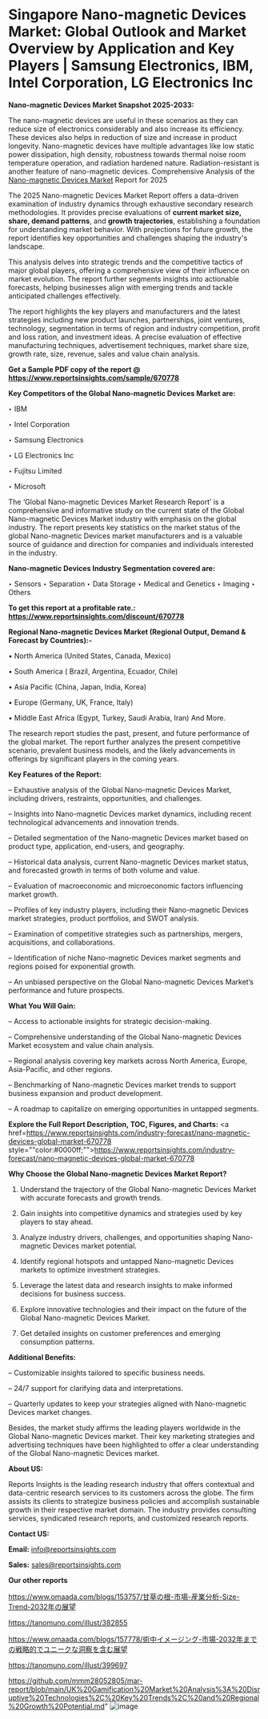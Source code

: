 # Singapore Nano-magnetic Devices Market: Global Outlook and Market Overview by Application and Key Players | Samsung Electronics, IBM, Intel Corporation, LG Electronics Inc

<strong>Nano-magnetic Devices Market Snapshot 2025-2033:</strong>

The nano-magnetic devices are useful in these scenarios as they can reduce size of electronics considerably and also increase its efficiency. These devices also helps in reduction of size and increase in product longevity. Nano-magnetic devices have multiple advantages like low static power dissipation, high density, robustness towards thermal noise room temperature operation,  and radiation hardened nature. Radiation-resistant is another feature of nano-magnetic devices. Comprehensive Analysis of the <a href=https://www.reportsinsights.com/sample/670778>Nano-magnetic Devices Market</a> Report for 2025

The 2025 Nano-magnetic Devices Market Report offers a data-driven examination of industry dynamics through exhaustive secondary research methodologies. It provides precise evaluations of <strong>current market size, share, demand patterns</strong>, and <strong>growth trajectories</strong>, establishing a foundation for understanding market behavior. With projections for future growth, the report identifies key opportunities and challenges shaping the industry's landscape.

This analysis delves into strategic trends and the competitive tactics of major global players, offering a comprehensive view of their influence on market evolution. The report further segments insights into actionable forecasts, helping businesses align with emerging trends and tackle anticipated challenges effectively.

The report highlights the key players and manufacturers and the latest strategies including new product launches, partnerships, joint ventures, technology, segmentation in terms of region and industry competition, profit and loss ration, and investment ideas. A precise evaluation of effective manufacturing techniques, advertisement techniques, market share size, growth rate, size, revenue, sales and value chain analysis.

<strong>Get a Sample PDF copy of the report @ <a href=https://www.reportsinsights.com/sample/670778 style=color:#0000ff;>https://www.reportsinsights.com/sample/670778</a></strong>

<strong>Key Competitors of the Global Nano-magnetic Devices Market are:</strong>

‣ IBM

‣ Intel Corporation

‣ Samsung Electronics

‣ LG Electronics Inc

‣ Fujitsu Limited

‣ Microsoft

The ‘Global Nano-magnetic Devices Market Research Report’ is a comprehensive and informative study on the current state of the Global Nano-magnetic Devices Market industry with emphasis on the global industry. The report presents key statistics on the market status of the global Nano-magnetic Devices market manufacturers and is a valuable source of guidance and direction for companies and individuals interested in the industry.

<strong>Nano-magnetic Devices Industry Segmentation covered are:</strong>

‣ Sensors
‣ Separation
‣ Data Storage
‣ Medical and Genetics
‣ Imaging
‣ Others

<strong>To get this report at a profitable rate.: <a href=https://www.reportsinsights.com/discount/670778 style=color:#0000ff;>https://www.reportsinsights.com/discount/670778</a></strong>

<strong>Regional Nano-magnetic Devices Market (Regional Output, Demand &amp; Forecast by Countries):-</strong>

• North America (United States, Canada, Mexico)

• South America ( Brazil, Argentina, Ecuador, Chile)

• Asia Pacific (China, Japan, India, Korea)

• Europe (Germany, UK, France, Italy)

• Middle East Africa (Egypt, Turkey, Saudi Arabia, Iran) And More.

The research report studies the past, present, and future performance of the global market. The report further analyzes the present competitive scenario, prevalent business models, and the likely advancements in offerings by significant players in the coming years.

<strong>Key Features of the Report:</strong>

– Exhaustive analysis of the Global Nano-magnetic Devices Market, including drivers, restraints, opportunities, and challenges.

– Insights into Nano-magnetic Devices market dynamics, including recent technological advancements and innovation trends.

– Detailed segmentation of the Nano-magnetic Devices market based on product type, application, end-users, and geography.

– Historical data analysis, current Nano-magnetic Devices market status, and forecasted growth in terms of both volume and value.

– Evaluation of macroeconomic and microeconomic factors influencing market growth.

– Profiles of key industry players, including their Nano-magnetic Devices market strategies, product portfolios, and SWOT analysis.

– Examination of competitive strategies such as partnerships, mergers, acquisitions, and collaborations.

– Identification of niche Nano-magnetic Devices market segments and regions poised for exponential growth.

– An unbiased perspective on the Global Nano-magnetic Devices Market’s performance and future prospects.

<strong>What You Will Gain:</strong>

– Access to actionable insights for strategic decision-making.

– Comprehensive understanding of the Global Nano-magnetic Devices Market ecosystem and value chain analysis.

– Regional analysis covering key markets across North America, Europe, Asia-Pacific, and other regions.

– Benchmarking of Nano-magnetic Devices market trends to support business expansion and product development.

– A roadmap to capitalize on emerging opportunities in untapped segments.

<strong>Explore the Full Report Description, TOC, Figures, and Charts:</strong>
<a href=https://www.reportsinsights.com/industry-forecast/nano-magnetic-devices-global-market-670778 style=""color:#0000ff;"">https://www.reportsinsights.com/industry-forecast/nano-magnetic-devices-global-market-670778</a>

<strong>Why Choose the Global Nano-magnetic Devices Market Report?</strong>

1. Understand the trajectory of the Global Nano-magnetic Devices Market with accurate forecasts and growth trends.

2. Gain insights into competitive dynamics and strategies used by key players to stay ahead.

3. Analyze industry drivers, challenges, and opportunities shaping Nano-magnetic Devices market potential.

4. Identify regional hotspots and untapped Nano-magnetic Devices markets to optimize investment strategies.

5. Leverage the latest data and research insights to make informed decisions for business success.

6. Explore innovative technologies and their impact on the future of the Global Nano-magnetic Devices Market.

7. Get detailed insights on customer preferences and emerging consumption patterns.

<strong>Additional Benefits:</strong>

– Customizable insights tailored to specific business needs.

– 24/7 support for clarifying data and interpretations.

– Quarterly updates to keep your strategies aligned with Nano-magnetic Devices market changes.

Besides, the market study affirms the leading players worldwide in the Global Nano-magnetic Devices market. Their key marketing strategies and advertising techniques have been highlighted to offer a clear understanding of the Global Nano-magnetic Devices market.

<strong><strong>About US</strong>:</strong>

Reports Insights is the leading research industry that offers contextual and data-centric research services to its customers across the globe. The firm assists its clients to strategize business policies and accomplish sustainable growth in their respective market domain. The industry provides consulting services, syndicated research reports, and customized research reports.

<strong>Contact US:</strong>

<p class=><b>Email:</b> <a href=mailto:info@reportsinsights.com>info@reportsinsights.com</a></p>
<p class=><b>Sales:</b> <a href=mailto:sales@reportsinsights.com>sales@reportsinsights.com</a></p>

<strong>Our other reports</strong>

<a href=https://www.omaada.com/blogs/153757/甘草の根-市場-産業分析-Size-Trend-2032年の展望>https://www.omaada.com/blogs/153757/甘草の根-市場-産業分析-Size-Trend-2032年の展望</a>

<a href=https://tanomuno.com/illust/382855>https://tanomuno.com/illust/382855</a>

<a href=https://www.omaada.com/blogs/157778/術中イメージング-市場-2032年までの戦略的でユニークな洞察を含む展望>https://www.omaada.com/blogs/157778/術中イメージング-市場-2032年までの戦略的でユニークな洞察を含む展望</a>

<a href=https://tanomuno.com/illust/399697>https://tanomuno.com/illust/399697</a>

<a href=https://github.com/mmm28052805/mar-report/blob/main/UK%20Gamification%20Market%20Analysis%3A%20Disruptive%20Technologies%2C%20Key%20Trends%2C%20and%20Regional%20Growth%20Potential.md>https://github.com/mmm28052805/mar-report/blob/main/UK%20Gamification%20Market%20Analysis%3A%20Disruptive%20Technologies%2C%20Key%20Trends%2C%20and%20Regional%20Growth%20Potential.md</a>"
![image](https://github.com/user-attachments/assets/47e2f288-c745-46ac-9012-e370a10e6d8c)
